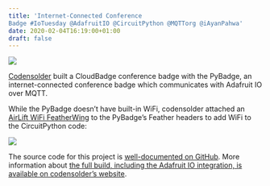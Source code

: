 ```yaml
---
title: 'Internet-Connected Conference
Badge #IoTuesday @AdafruitIO @CircuitPython @MQTTorg @iAyanPahwa'
date: 2020-02-04T16:19:00+01:00
draft: false
---
```


![](https://cdn-blog.adafruit.com/uploads/2020/02/IoT_with_CircuitPython___Internet_connected_conference_badge_%E2%80%94_Ayan_Pahwa.png)

[Codensolder](https://codensolder.com/blog/cloudbadge) built a CloudBadge conference badge with the PyBadge, an internet-connected conference badge which communicates with Adafruit IO over MQTT.

While the PyBadge doesn’t have built-in WiFi, codensolder attached an [AirLift WiFi FeatherWing](https://www.adafruit.com/product/4264) to the PyBadge’s Feather headers to add WiFi to the CircuitPython code:

![](https://cdn-blog.adafruit.com/uploads/2020/02/Screenshot2020-02-03at6.48.05PM.png)

The source code for this project is [well-documented on GitHub](https://github.com/iayanpahwa/CloudBadge). More information about [the full build, including the Adafruit IO integration, is available on codensolder’s website](https://codensolder.com/blog/cloudbadge).